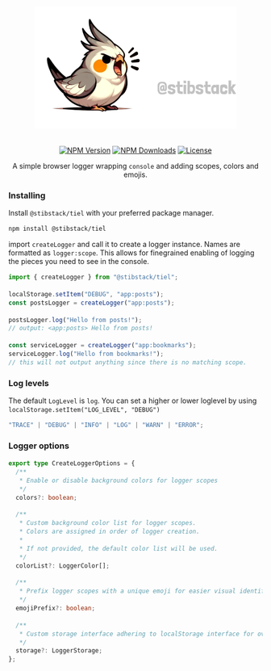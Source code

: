 <div align="center">
  <img src="https://raw.githubusercontent.com/utrolig/tiel/main/assets/banner.png" width=400 alt="tiel logo" />
</div>
<br />
<div align="center">

<div align="center">

[![NPM Version](https://img.shields.io/npm/v/@stibstack/tiel)](https://www.npmjs.com/package/@stibstack/tiel)
[![NPM Downloads](https://img.shields.io/npm/dm/@stibstack/tiel)](https://www.npmjs.com/package/@stibstack/tiel)
[![License](https://img.shields.io/github/license/utrolig/tiel)](https://github.com/utrolig/tiel/blob/main/LICENSE)

A simple browser logger wrapping `console` and adding scopes, colors and emojis.

</div>

<div align="left">

### Installing

Install `@stibstack/tiel` with your preferred package manager.

```sh
npm install @stibstack/tiel
```

import `createLogger` and call it to create a logger instance.
Names are formatted as `logger:scope`. This allows for finegrained enabling of logging the pieces you need to see in the console.

```ts
import { createLogger } from "@stibstack/tiel";

localStorage.setItem("DEBUG", "app:posts");
const postsLogger = createLogger("app:posts");

postsLogger.log("Hello from posts!");
// output: <app:posts> Hello from posts!

const serviceLogger = createLogger("app:bookmarks");
serviceLogger.log("Hello from bookmarks!");
// this will not output anything since there is no matching scope.
```

### Log levels

The default `LogLevel` is `log`. You can set a higher or lower loglevel by using `localStorage.setItem("LOG_LEVEL", "DEBUG")`

```ts
"TRACE" | "DEBUG" | "INFO" | "LOG" | "WARN" | "ERROR";
```

### Logger options

```ts
export type CreateLoggerOptions = {
  /**
   * Enable or disable background colors for logger scopes
   */
  colors?: boolean;

  /**
   * Custom background color list for logger scopes.
   * Colors are assigned in order of logger creation.
   *
   * If not provided, the default color list will be used.
   */
  colorList?: LoggerColor[];

  /**
   * Prefix logger scopes with a unique emoji for easier visual identification
   */
  emojiPrefix?: boolean;

  /**
   * Custom storage interface adhering to localStorage interface for overriding the default storage
   */
  storage?: LoggerStorage;
};
```

</div>
